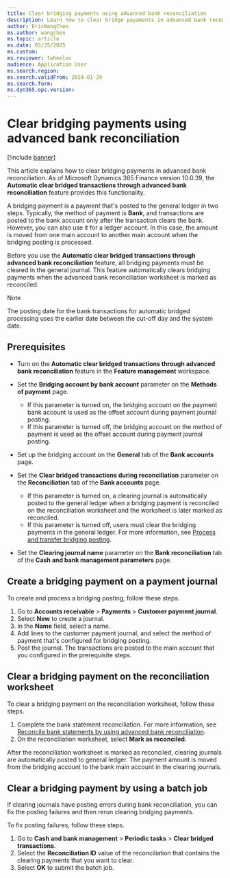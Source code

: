 ```yaml
---
title: Clear bridging payments using advanced bank reconciliation
description: Learn how to clear bridge payaments in advanced bank reconciliation in Microsoft Dynamics 365 Finance version 10.0.39, including prerequisites and various outlines.
author: EricWangChen
ms.author: wangchen
ms.topic: article
ms.date: 03/25/2025
ms.custom:
ms.reviewer: twheeloc
audience: Application User
ms.search.region: 
ms.search.validFrom: 2024-01-29
ms.search.form:
ms.dyn365.ops.version:    
---
```


# Clear bridging payments using advanced bank reconciliation 

[!include [banner](../../includes/banner.md)]

This article explains how to clear bridging payments in advanced bank reconciliation. As of Microsoft Dynamics 365 Finance version 10.0.39, the **Automatic clear bridged transactions through advanced bank reconciliation** feature provides this functionality.

A bridging payment is a payment that's posted to the general ledger in two steps. Typically, the method of payment is **Bank**, and transactions are posted to the bank account only after the transaction clears the bank. However, you can also use it for a ledger account. In this case, the amount is moved from one main account to another main account when the bridging posting is processed.

Before you use the **Automatic clear bridged transactions through advanced bank reconciliation** feature, all bridging payments must be cleared in the general journal. This feature automatically clears bridging payments when the advanced bank reconciliation worksheet is marked as reconciled.

> [!NOTE]
> The posting date for the bank transactions for automatic bridged processing uses the earlier date between the cut-off day and the system date.
 
## Prerequisites

- Turn on the **Automatic clear bridged transactions through advanced bank reconciliation** feature in the **Feature management** workspace.
- Set the **Bridging account by bank account** parameter on the **Methods of payment** page. 

    - If this parameter is turned on, the bridging account on the payment bank account is used as the offset account during payment journal posting.
    - If this parameter is turned off, the bridging account on the method of payment is used as the offset account during payment journal posting.

- Set up the bridging account on the **General** tab of the **Bank accounts** page.
- Set the **Clear bridged transactions during reconciliation** parameter on the **Reconciliation** tab of the **Bank accounts** page.

    - If this parameter is turned on, a clearing journal is automatically posted to the general ledger when a bridging payment is reconciled on the reconciliation worksheet and the worksheet is later marked as reconciled.
    - If this parameter is turned off, users must clear the bridging payments in the general ledger. For more information, see [Process and transfer bridging posting](../accounts-receivable/set-up-and-process-bridged-payments.md#process-and-transfer-bridging-posting).

- Set the **Clearing journal name** parameter on the **Bank reconciliation** tab of the **Cash and bank management parameters** page.

## Create a bridging payment on a payment journal

To create and process a bridging posting, follow these steps.

1. Go to **Accounts receivable** \> **Payments** \> **Customer payment journal**.
1. Select **New** to create a journal.
1. In the **Name** field, select a name.
1. Add lines to the customer payment journal, and select the method of payment that's configured for bridging posting.
1. Post the journal. The transactions are posted to the main account that you configured in the prerequisite steps.

## Clear a bridging payment on the reconciliation worksheet

To clear a bridging payment on the reconciliation worksheet, follow these steps.

1. Complete the bank statement reconciliation. For more information, see [Reconcile bank statements by using advanced bank reconciliation](../cash-bank-management/reconcile-bank-statements-advanced-bank-reconciliation.md).
1. On the reconciliation worksheet, select **Mark as reconciled**.

After the reconciliation worksheet is marked as reconciled, clearing journals are automatically posted to general ledger. The payment amount is moved from the bridging account to the bank main account in the clearing journals.

## Clear a bridging payment by using a batch job

If clearing journals have posting errors during bank reconciliation, you can fix the posting failures and then rerun clearing bridging payments.

To fix posting failures, follow these steps.

1. Go to **Cash and bank management** \> **Periodic tasks** \> **Clear bridged transactions**.
1. Select the **Reconciliation ID** value of the reconciliation that contains the clearing payments that you want to clear.
1. Select **OK** to submit the batch job.

